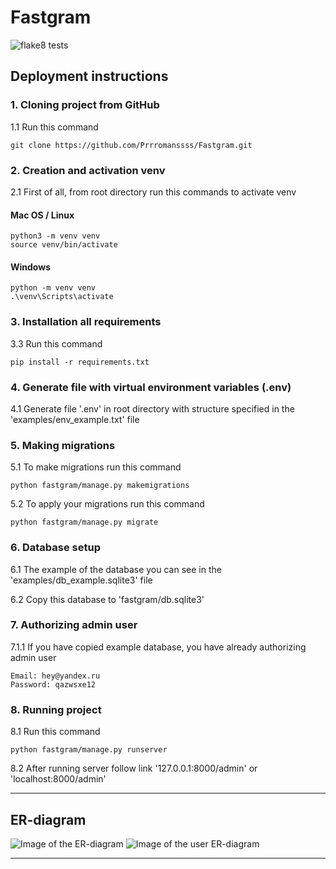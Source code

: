 # Fastgram

![flake8 tests](https://github.com/Prrromanssss/Fastgram/actions/workflows/flake8-linter.yml/badge.svg)



## Deployment instructions


### 1. Cloning project from GitHub

1.1 Run this command
```commandline
git clone https://github.com/Prrromanssss/Fastgram.git
```

### 2. Creation and activation venv

2.1 First of all, from root directory run this commands to activate venv
#### Mac OS / Linux
```commandline
python3 -m venv venv
source venv/bin/activate
```
#### Windows
```commandline
python -m venv venv
.\venv\Scripts\activate
```

### 3. Installation all requirements

3.3 Run this command 
```commandline
pip install -r requirements.txt
```

### 4. Generate file with virtual environment variables (.env)

4.1 Generate file '.env' in root directory with structure specified in the 'examples/env_example.txt' file

### 5. Making migrations

5.1 To make migrations run this command

```commandline
python fastgram/manage.py makemigrations
```
5.2 To apply your migrations run this command
```commandline
python fastgram/manage.py migrate
```

### 6. Database setup

6.1 The example of the database you can see in the 'examples/db_example.sqlite3' file

6.2 Copy this database to 'fastgram/db.sqlite3'

### 7. Authorizing admin user

7.1.1 If you have copied example database, you have already authorizing admin user
```commandline
Email: hey@yandex.ru
Password: qazwsxe12
```

### 8. Running project

8.1 Run this command
```commandline
python fastgram/manage.py runserver
```
8.2 After running server follow link
'127.0.0.1:8000/admin' or 'localhost:8000/admin'


***

## ER-diagram
![Image of the ER-diagram]()
![Image of the user ER-diagram]()
***
